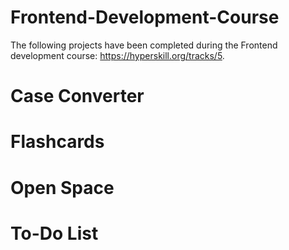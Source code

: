 # Frontend-Development-Course
The following projects have been completed during the Frontend development course: https://hyperskill.org/tracks/5. 

# Case Converter

# Flashcards

# Open Space

# To-Do List 
